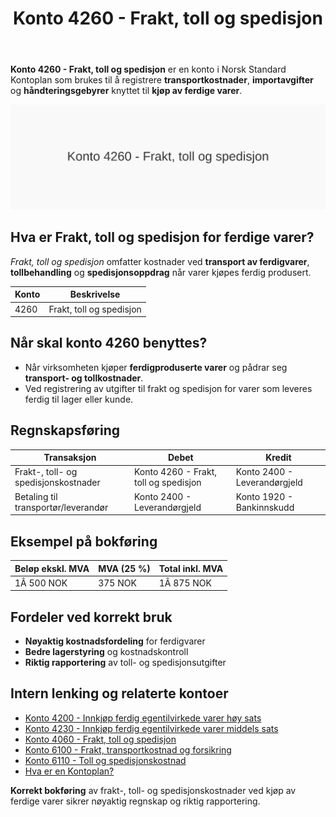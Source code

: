 ﻿---
title: "Konto 4260 - Frakt, toll og spedisjon"
seoTitle: "4260-frakt-toll-og-spedisjon"
description: '**Konto 4260 - Frakt, toll og spedisjon** er en konto i Norsk Standard Kontoplan som brukes til å registrere **transportkostnader**, **importavgifter** og **hÃ...'
---

**Konto 4260 - Frakt, toll og spedisjon** er en konto i Norsk Standard Kontoplan som brukes til å registrere **transportkostnader**, **importavgifter** og **håndteringsgebyrer** knyttet til **kjøp av ferdige varer**.

![Illustrasjon av konto 4260 Frakt, toll og spedisjon](4260-frakt-toll-og-spedisjon-image.svg)

## Hva er Frakt, toll og spedisjon for ferdige varer?

*Frakt, toll og spedisjon* omfatter kostnader ved **transport av ferdigvarer**, **tollbehandling** og **spedisjonsoppdrag** når varer kjøpes ferdig produsert.

| Konto | Beskrivelse              |
|-------|--------------------------|
| 4260  | Frakt, toll og spedisjon |

## Når skal konto 4260 benyttes?

* Når virksomheten kjøper **ferdigproduserte varer** og pådrar seg **transport- og tollkostnader**.
* Ved registrering av utgifter til frakt og spedisjon for varer som leveres ferdig til lager eller kunde.

## Regnskapsføring

| Transaksjon                          | Debet                                    | Kredit                       |
|--------------------------------------|------------------------------------------|------------------------------|
| Frakt-, toll- og spedisjonskostnader | Konto 4260 - Frakt, toll og spedisjon    | Konto 2400 - Leverandørgjeld |
| Betaling til transportør/leverandør  | Konto 2400 - Leverandørgjeld             | Konto 1920 - Bankinnskudd    |

## Eksempel på bokføring

| Beløp ekskl. MVA | MVA (25 %) | Total inkl. MVA |
|------------------|------------|-----------------|
| 1Â 500 NOK        | 375 NOK    | 1Â 875 NOK       |

## Fordeler ved korrekt bruk

* **Nøyaktig kostnadsfordeling** for ferdigvarer
* **Bedre lagerstyring** og kostnadskontroll
* **Riktig rapportering** av toll- og spedisjonsutgifter

## Intern lenking og relaterte kontoer

* [Konto 4200 - Innkjøp ferdig egentilvirkede varer høy sats](/blogs/kontoplan/4200-innkjop-ferdig-egentilvirkede-varer-hoy-sats "Konto 4200 - Innkjøp ferdig egentilvirkede varer høy sats")
* [Konto 4230 - Innkjøp ferdig egentilvirkede varer middels sats](/blogs/kontoplan/4230-innkjop-ferdig-egentilvirkede-varer-middels-sats "Konto 4230 - Innkjøp ferdig egentilvirkede varer middels sats")
* [Konto 4060 - Frakt, toll og spedisjon](/blogs/kontoplan/4060-frakt-toll-og-spedisjon "Konto 4060 - Frakt, toll og spedisjon")
* [Konto 6100 - Frakt, transportkostnad og forsikring](/blogs/kontoplan/6100-frakt-transportkostnad-og-forsikring "Konto 6100 - Frakt, transportkostnad og forsikring")
* [Konto 6110 - Toll og spedisjonskostnad](/blogs/kontoplan/6110-toll-og-spedisjonskostnad "Konto 6110 - Toll og spedisjonskostnad")
* [Hva er en Kontoplan?](/blogs/regnskap/hva-er-kontoplan "Hva er en Kontoplan? Komplett Guide til Kontoplaner i Norsk Regnskap")

**Korrekt bokføring** av frakt-, toll- og spedisjonskostnader ved kjøp av ferdige varer sikrer nøyaktig regnskap og riktig rapportering.







